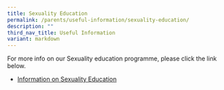 ```yaml
---
title: Sexuality Education
permalink: /parents/useful-information/sexuality-education/
description: ""
third_nav_title: Useful Information
variant: markdown
---
```

For more info on our Sexuality education programme, please click the link below. 


* [Information on Sexuality Education](/files/Sexuality%20Education/2024_Info_on_SEd_For_HRPS_Sch_Website_caa_Aug.pdf)